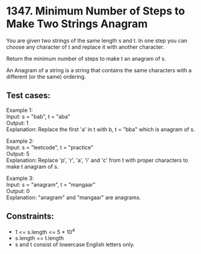 # 1347. Minimum Number of Steps to Make Two Strings Anagram

You are given two strings of the same length s and t. In one step you can choose any character of t and replace it with another character.

Return the minimum number of steps to make t an anagram of s.

An Anagram of a string is a string that contains the same characters with a different (or the same) ordering.

## Test cases:

Example 1: \
Input: s = "bab", t = "aba" \
Output: 1 \
Explanation: Replace the first 'a' in t with b, t = "bba" which is anagram of s.

Example 2: \
Input: s = "leetcode", t = "practice" \
Output: 5 \
Explanation: Replace 'p', 'r', 'a', 'i' and 'c' from t with proper characters to make t anagram of s.

Example 3: \
Input: s = "anagram", t = "mangaar" \
Output: 0 \
Explanation: "anagram" and "mangaar" are anagrams.

## Constraints:

- 1 <= s.length <= 5 \* 10<sup>4</sup>
- s.length == t.length
- s and t consist of lowercase English letters only.
